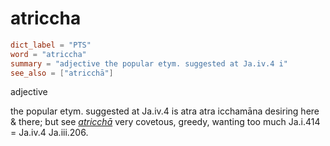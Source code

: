 # atriccha

``` toml
dict_label = "PTS"
word = "atriccha"
summary = "adjective the popular etym. suggested at Ja.iv.4 i"
see_also = ["atricchā"]
```

adjective

the popular etym. suggested at Ja.iv.4 is atra atra icchamāna desiring here & there; but see *[atricchā](atricchā.md)* very covetous, greedy, wanting too much Ja.i.414 = Ja.iv.4 Ja.iii.206.

